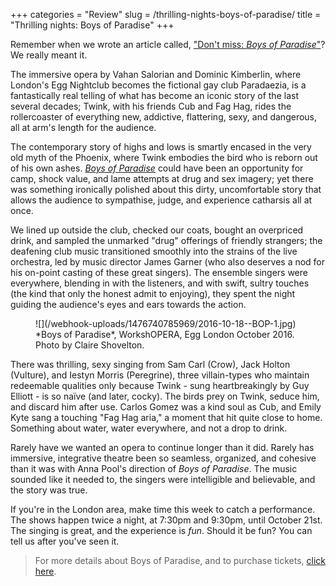 +++
categories = "Review"
slug = /thrilling-nights-boys-of-paradise/
title = "Thrilling nights: Boys of Paradise"
+++

Remember when we wrote an article called, ["Don't miss: *Boys of Paradise*"](/dont-miss-boys-of-paradise/)? We really meant it.

The immersive opera by Vahan Salorian and Dominic Kimberlin, where London's Egg Nightclub becomes the fictional gay club Paradaezia, is a fantastically real telling of what has become an iconic story of the last several decades; Twink, with his friends Cub and Fag Hag, rides the rollercoaster of everything new, addictive, flattering, sexy, and dangerous, all at arm's length for the audience.

The contemporary story of highs and lows is smartly encased in the very old myth of the Phoenix, where Twink embodies the bird who is reborn out of his own ashes. [*Boys of Paradise*](http://www.tete-a-tete.org.uk/boys-paradise-2016/) could have been an opportunity for camp, shock value, and lame attempts at drug and sex imagery; yet there was something ironically polished about this dirty, uncomfortable story that allows the audience to sympathise, judge, and experience catharsis all at once.

We lined up outside the club, checked our coats, bought an overpriced drink, and sampled the unmarked "drug" offerings of friendly strangers; the deafening club music transitioned smoothly into the strains of the live orchestra, led by music director James Garner (who also deserves a nod for his on-point casting of these great singers). The ensemble singers were everywhere, blending in with the listeners, and with swift, sultry touches (the kind that only the honest admit to enjoying), they spent the night guiding the audience's eyes and ears towards the action.

<figure data-type="image">
![](/webhook-uploads/1476740785969/2016-10-18--BOP-1.jpg)
<figcaption>*Boys of Paradise*, WorkshOPERA, Egg London October 2016. Photo by Claire Shovelton.</figcaption>
</figure>

There was thrilling, sexy singing from Sam Carl (Crow), Jack Holton (Vulture), and Iestyn Morris (Peregrine), three villain-types who maintain redeemable qualities only because Twink - sung heartbreakingly by Guy Elliott - is so naïve (and later, cocky). The birds prey on Twink, seduce him, and discard him after use. Carlos Gomez was a kind soul as Cub, and Emily Kyte sang a touching "Fag Hag aria," a moment that hit quite close to home. Something about water, water everywhere, and not a drop to drink.

Rarely have we wanted an opera to continue longer than it did. Rarely has immersive, integrative theatre been so seamless, organized, and cohesive than it was with Anna Pool's direction of *Boys of Paradise*. The music sounded like it needed to, the singers were intelligible and believable, and the story was true.

If you're in the London area, make time this week to catch a performance. The shows happen twice a night, at 7:30pm and 9:30pm, until October 21st. The singing is great, and the experience is *fun*. Should it be fun? You can tell us after you've seen it.

>For more details about Boys of Paradise, and to purchase tickets, [click here](http://www.tete-a-tete.org.uk/boys-paradise-2016/).
